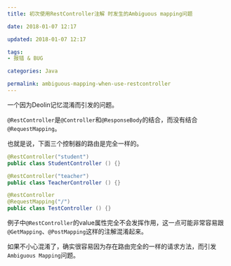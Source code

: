 ```yaml
---
title: 初次使用RestController注解 时发生的Ambiguous mapping问题

date: 2018-01-07 12:17

updated: 2018-01-07 12:17

tags:
- 报错 & BUG

categories: Java

permalink: ambiguous-mapping-when-use-restcontroller
---
```


一个因为Deolin记忆混淆而引发的问题。

`@RestController`是`@Controller`和`@ResponseBody`的结合，而没有结合`@RequestMapping`。

也就是说，下面三个控制器的路由是完全一样的。

~~~java
@RestController("student")
public class StudentController () {}
~~~

~~~java
@RestController("teacher")
public class TeacherController () {}
~~~

~~~java
@RestController
@RequestMapping("/")
public class TestController () {}
~~~

例子中`@RestController`的value属性完全不会发挥作用，这一点可能非常容易跟`@GetMapping`、`@PostMapping`这样的注解混淆起来。

如果不小心混淆了，确实很容易因为存在路由完全的一样的请求方法，而引发`Ambiguous Mapping`问题。

